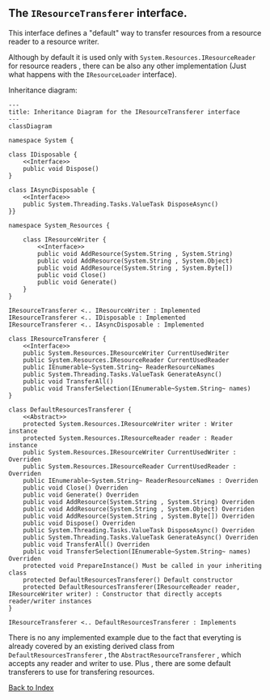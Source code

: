 ## The `IResourceTransferer` interface.

This interface defines a "default" way to transfer resources from a resource reader to a resource writer.

Although by default it is used only with `System.Resources.IResourceReader` for resource readers ,
there can be also any other implementation (Just what happens with the `IResourceLoader` interface).

Inheritance diagram:
~~~mermaid
---
title: Inheritance Diagram for the IResourceTransferer interface
---
classDiagram

namespace System {

class IDisposable {
	<<Interface>>
	public void Dispose()
}

class IAsyncDisposable {
	<<Interface>>
	public System.Threading.Tasks.ValueTask DisposeAsync()
}}

namespace System_Resources {
	
	class IResourceWriter {
		<<Interface>>
		public void AddResource(System.String , System.String)
		public void AddResource(System.String , System.Object)
		public void AddResource(System.String , System.Byte[])
		public void Close()
		public void Generate()
	}
}

IResourceTransferer <.. IResourceWriter : Implemented
IResourceTransferer <.. IDisposable : Implemented
IResourceTransferer <.. IAsyncDisposable : Implemented

class IResourceTransferer {
	<<Interface>>
	public System.Resources.IResourceWriter CurrentUsedWriter
	public System.Resources.IResourceReader CurrentUsedReader
	public IEnumerable~System.String~ ReaderResourceNames
	public System.Threading.Tasks.ValueTask GenerateAsync()
	public void TransferAll()
	public void TransferSelection(IEnumerable~System.String~ names)
}

class DefaultResourcesTransferer {
	<<Abstract>>
	protected System.Resources.IResourceWriter writer : Writer instance
	protected System.Resources.IResourceReader reader : Reader instance
	public System.Resources.IResourceWriter CurrentUsedWriter : Overriden
	public System.Resources.IResourceReader CurrentUsedReader : Overriden
	public IEnumerable~System.String~ ReaderResourceNames : Overriden
	public void Close() Overriden
	public void Generate() Overriden
	public void AddResource(System.String , System.String) Overriden
	public void AddResource(System.String , System.Object) Overriden
	public void AddResource(System.String , System.Byte[]) Overriden
	public void Dispose() Overriden
	public System.Threading.Tasks.ValueTask DisposeAsync() Overriden
	public System.Threading.Tasks.ValueTask GenerateAsync() Overriden
	public void TransferAll() Overriden
	public void TransferSelection(IEnumerable~System.String~ names) Overriden
	protected void PrepareInstance() Must be called in your inheriting class
	protected DefaultResourcesTransferer() Default constructor
	protected DefaultResourcesTransferer(IResourceReader reader, IResourceWriter writer) : Constructor that directly accepts reader/writer instances
}

IResourceTransferer <.. DefaultResourcesTransferer : Implements

~~~

There is no any implemented example due to the fact that everyting is already covered by an existing 
derived class from `DefaultResourcesTransferer` , the `AbstractResourceTransferer` , 
which accepts any reader and writer to use. Plus , there are some default transferers to use for transfering
resources.

[Back to Index](https://github.com/mdcdi1315/dotnettesourcesextensions/blob/master/Docs/Main.md)